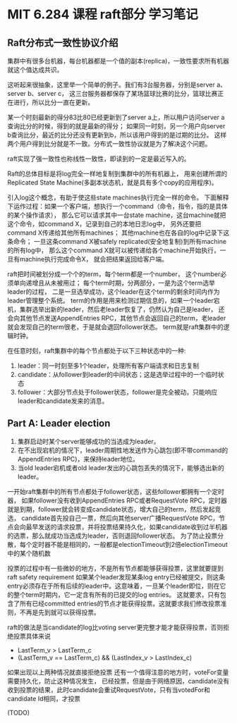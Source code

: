 # MIT 6.284 课程 raft部分 学习笔记
## Raft分布式一致性协议介绍
集群中有很多台机器，每台机器都是一个值的副本(replica)，一致性要求所有机器就这个值达成共识。

这听起来很抽象，这里举一个简单的例子。我们有3台服务器，分别是server a、server b、server c，
这三台服务器都保存了某场篮球比赛的比分，篮球比赛正在进行，所以比分一直在更新。

某一个时刻最新的得分83比80已经更新到了server a上，所以用户访问server a查询比分的时候，得到的就是最新的得分；
如果同一时刻，另一个用户向server b查询比分，最近的比分还没有更新到b，所以该用户得到的是过期的比分。
这样两个用户得到比分就是不一致。分布式一致性协议就是为了解决这个问题。

raft实现了强一致性也称线性一致性，即读到的一定是最近写入的。

Raft的总体目标是将log完全一样地复制到集群中的所有机器上，
用来创建所谓的Replicated State Machine(多副本状态机，就是具有多个copy的应用程序)。

引入log这个概念，有助于使这些state machines执行完全一样的命令。
下面解释下运作过程：如果一个客户端，想执行一个command（命令，指令，指的是具体的某个操作请求），
那么它可以请求其中一台state machine，这台machine就把这个命令，如command X，记录到自己的本地日志log中，
另外还要把command X传递给其他所有machines；
其他machine也在各自的log中记录下这条命令；
一旦这条command X被safely replicated(安全地复制)到所有machine的所有log中，
那么这个command X就可以被传递给各个machine开始执行，一旦有machine执行完成命令X，
就会把结果返回给客户端。

raft把时间被划分成一个个的term，每个term都是一个number，
这个number必须单向递增且从未被用过；
每个term时期，分两部分，一是为这个term选举leader的过程，
二是一旦选举成功，这个leader在这个term的剩余时间内作为leader管理整个系统。
term的作用是用来检测过期信息的，如果一个leader宕机，集群选举出新的leader，然后老leader恢复了，仍然认为自己是leader，
还会向其他节点发送AppendEntries RPC，其他节点会返回自己的term，老leader就会发现自己的term很老，于是就会退回follower状态。
term就是raft集群中的逻辑时钟。

在任意时刻，raft集群中的每个节点都处于以下三种状态中的一种:
1. leader：同一时刻至多1个leader，处理所有客户端请求和日志复制
2. candidate：从follower到leader的中间状态；这是选举过程中的一个临时状态
3. follower：大部分节点处于follower状态，follower是完全被动，只能响应leader和candidate发来的消息。


## Part A: Leader election
1. 集群启动时某个server能够成功的当选成为leader。
2. 在不出现宕机的情况下，leader周期性地发送作为心跳包(即不带command的AppendEntries RPC)，来保持leader地位。
3. 当old leader宕机或者old leader发出的心跳包丢失的情况下，能够选出新的leader。

一开始raft集群中的所有节点都处于follower状态，这些follower都拥有一个定时器，
如果follower没有收到AppendEntries RPC或者RequestVote RPC，定时器就是到期，follower就会转变成candidate状态，增大自己的term，然后发起竞选，
candidate首先投自己一票，然后向其他server广播RequestVote RPC，节点会向最早发送的请求投票，并将投票结果持久化，如果candidate收到过半机器的选票，那么就成功当选成为leader，否则退回follower状态。
为了防止投票分散，每个定时器不能是相同的，一般都是electionTimeout到2倍electionTimeout中的某个随机数


投票的过程中有一些微妙的地方，不是所有节点都能够获得投票，这里就要提到raft safety requirement
如果某个leader发现某条log entry已经被提交，则这条entry必须存在于所有后续的leader中。这意味着，一旦某个leader即位，则在它的整个term时期内，它一定含有所有的已提交的log entries。
这就要求，只有包含了所有已经committed entries的节点才能获得投票。这就要求我们修改投票准则，不再是先到就可以获得投票。

raft的做法是当candidate的log比voting server更完整才能才能获得投票，否则拒绝投票具体来说

- LastTerm_v > LastTerm_c
- (LastTerm_v == LastTerm_c) && (LastIndex_v > LastIndex_c)


如果出现以上两种情况就直接拒绝投票
还有一个值得注意的地方时，voteFor变量需要持久化，防止这种情况发生，
已经投票，但是由于网络原因，candidate没有收到投票的结果，此时candidate会重试RequestVote，只有当votedFor和candidate Id相同，才投票

(TODO)